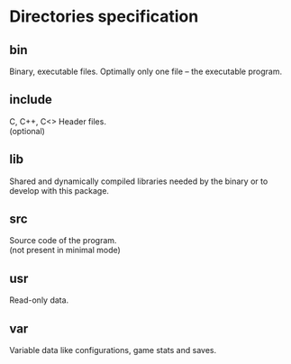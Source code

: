 # Directories specification

## bin

Binary, executable files. Optimally only one file – the executable program.

## include

C, C++, C<> Header files.\
(optional)

## lib

Shared and dynamically compiled libraries needed by the binary or to develop with this package.

## src

Source code of the program.\
(not present in minimal mode)

## usr

Read-only data.

## var

Variable data like configurations, game stats and saves.
